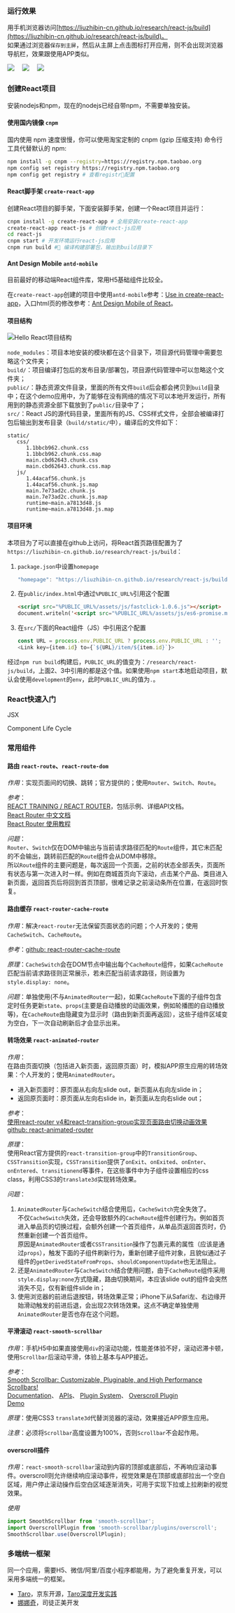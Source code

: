 ### 运行效果
用手机浏览器访问[https://liuzhibin-cn.github.io/research/react-js/build](https://liuzhibin-cn.github.io/research/react-js/build)。<br />
如果通过浏览器`保存到主屏`，然后从主屏上点击图标打开应用，则不会出现浏览器导航栏，效果跟使用APP类似。

![](./public/assets/images/screenshot-01.png) 　![](./public/assets/images/screenshot-02.png) 　![](./public/assets/images/screenshot-03.png) 

### 创建React项目

安装nodejs和npm，现在的nodejs已经自带npm，不需要单独安装。

#### 使用国内镜像 `cnpm`
国内使用 npm 速度很慢，你可以使用淘宝定制的 cnpm (gzip 压缩支持) 命令行工具代替默认的 npm:
```sh
npm install -g cnpm --registry=https://registry.npm.taobao.org
npm config set registry https://registry.npm.taobao.org
npm config get registry # 查看registr配置
```

#### React脚手架 `create-react-app`
创建React项目的脚手架，下面安装脚手架，创建一个React项目并运行：
```sh
cnpm install -g create-react-app # 全局安装create-react-app
create-react-app react-js # 创建react-js应用
cd react-js
cnpm start # 开发环境运行react-js应用
cnpm run build # 编译构建部署包，输出到build目录下
```

#### Ant Design Mobile `antd-mobile`
目前最好的移动端React组件库，常用H5基础组件比较全。

在`create-react-app`创建的项目中使用`antd-mobile`参考：[Use in create-react-app](https://mobile.ant.design/docs/react/use-with-create-react-app)，入口html页的修改参考：[Ant Design Mobile of React](https://mobile.ant.design/docs/react/introduce#Getting-Started)。

#### 项目结构
![Hello React项目结构](./public/assets/images/project-structure.png)

`node_modules`：项目本地安装的模块都在这个目录下，项目源代码管理中需要忽略这个文件夹；<br />
`build/`：项目编译打包后的发布目录/部署包，项目源代码管理中可以忽略这个文件夹；<br />
`public/`：静态资源文件目录，里面的所有文件`build`后会都会拷贝到`build`目录中；在这个demo应用中，为了能够在没有网络的情况下可以本地开发运行，所有用到的静态资源全部下载放到了`public/`目录中了；<br />
`src/`：React JS的源代码目录，里面所有的JS、CSS样式文件，全部会被编译打包后输出到发布目录（`build/static/`中），编译后的文件如下：<br />
```
static/
   css/
      1.1bbcb962.chunk.css
      1.1bbcb962.chunk.css.map
      main.cbd62643.chunk.css
      main.cbd62643.chunk.css.map
   js/
      1.44acaf56.chunk.js
      1.44acaf56.chunk.js.map
      main.7e73ad2c.chunk.js
      main.7e73ad2c.chunk.js.map
      runtime~main.a7813d48.js
      runtime~main.a7813d48.js.map
```

#### 项目环境
本项目为了可以直接在github上访问，将React首页路径配置为了`https://liuzhibin-cn.github.io/research/react-js/build`：

1. `package.json`中设置`homepage`
   ```js
   "homepage": "https://liuzhibin-cn.github.io/research/react-js/build"
   ```
2. 在`public/index.html`中通过`%PUBLIC_URL%`引用这个配置
   ```html
   <script src="%PUBLIC_URL%/assets/js/fastclick-1.0.6.js"></script>
   document.writeln('<script src="%PUBLIC_URL%/assets/js/es6-promise.min-3.2.2.js"></script>');
   ```
3. 在`src/`下面的React组件（JS）中引用这个配置
   ```js
   const URL = process.env.PUBLIC_URL ? process.env.PUBLIC_URL : '';
   <Link key={item.id} to={`${URL}/item/${item.id}`}>
   ```

经过`npm run build`构建后，`PUBLIC_URL`的值变为：`/research/react-js/build`，上面2、3中引用的都是这个值。如果使用`npm start`本地启动项目，默认会使用`development`的`env`，此时`PUBLIC_URL`的值为`.`。

### React快速入门

JSX

Component Life Cycle


### 常用组件

#### 路由 `react-route`、`react-route-dom`
_作用_：实现页面间的切换、跳转；官方提供的；使用`Router`、`Switch`、`Route`。

_参考_：<br />
[REACT TRAINING / REACT ROUTER](https://reacttraining.com/react-router/web/example/basic)，包括示例、详细API文档。<br />
[React Router 中文文档](https://react-guide.github.io/react-router-cn/index.html) <br />
[React Router 使用教程](http://www.ruanyifeng.com/blog/2016/05/react_router.html)

_问题_：<br />
`Router`、`Switch`仅在DOM中输出与当前请求路径匹配的`Route`组件，其它未匹配的不会输出，跳转前匹配的`Route`组件会从DOM中移除。<br />
所以`Route`组件的主要问题是，每次返回一个页面，之前的状态全部丢失，页面所有状态与第一次进入时一样。例如在商城首页向下滚动，点击某个产品、类目进入新页面，返回首页后将回到首页顶部，很难记录之前滚动条所在位置，在返回时恢复。

#### 路由缓存 `react-router-cache-route`
_作用_：解决`react-router`无法保留页面状态的问题；个人开发的；使用`CacheSwitch`、`CacheRoute`。

_参考_：[github: react-router-cache-route](https://github.com/CJY0208/react-router-cache-route/blob/master/README_CN.md)

_原理_：`CacheSwitch`会在DOM节点中输出每个`CacheRoute`组件，如果`CacheRoute`匹配当前请求路径则正常展示，若未匹配当前请求路径，则设置为`style.display: none`。

_问题_：单独使用(不与`AnimatedRouter`一起)，如果`CacheRoute`下面的子组件包含定时任务更新`state`、`props`(主要是自动播放的动画效果，例如轮播图的自动播放等)，在`CacheRoute`由隐藏变为显示时（路由到新页面再返回），这些子组件区域变为空白，下一次自动刷新后才会显示出来。

#### 转场效果 `react-animated-router`
_作用_：<br />
在路由页面切换（包括进入新页面，返回原页面）时，模拟APP原生应用的转场效果：个人开发的；使用`AnimatedRouter`。
- 进入新页面时：原页面从右向左slide out，新页面从右向左slide in；
- 返回原页面时：原页面从左向右slide in，新页面从左向右slide out；

_参考_：<br />
[使用react-router v4和react-transition-group实现页面路由切换动画效果](http://www.qiqiboy.com/post/111) <br />
[github: react-animated-router](https://github.com/qiqiboy/react-animated-router)

_原理_：<br />
使用React官方提供的`react-transition-group`中的`TransitionGroup`、`CSSTransition`实现，`CSSTransition`提供了`onExit`、`onExited`、`onEnter`、`onEntered`、`transitionend`等事件，在这些事件中为子组件设置相应的css class，利用CSS3的`translate3d`实现转场效果。

_问题_：
1. `AnimatedRouter`与`CacheSwitch`结合使用后，`CacheSwitch`完全失效了。<br />
   不仅`CacheSwitch`失效，还会导致额外的`CacheRoute`组件创建行为。例如首页进入单品页的切换过程，会额外创建一个首页组件，从单品页返回首页时，仍然重新创建一个首页组件。<br />
   原因是`AnimatedRouter`或者`CSSTransition`操作了包裹元素的属性（应该是通过`props`），触发下面的子组件刷新行为，重新创建子组件对象，且貌似通过子组件的`getDerivedStateFromProps`、`shouldComponentUpdate`也无法阻止。
2. 还是`AnimatedRouter`与`CacheSwitch`结合使用问题，由于`CacheRoute`组件采用`style.display:none`方式隐藏，路由切换期间，本应该slide out的组件会突然消失不见，仅有新组件slide in；
3. 使用浏览器的前进后退按钮，转场效果正常；iPhone下从Safari左、右边缘开始滑动触发的前进后退，会出现2次转场效果。这点不确定单独使用`AnimatedRouter`是否也存在这个问题。

#### 平滑滚动 `react-smooth-scrollbar`
_作用_：手机H5中如果直接使用`div`的滚动功能，性能差体验不好，滚动迟滞卡顿，使用`Scrollbar`后滚动平滑，体验上基本与APP接近。

_参考_：<br />
[Smooth Scrollbar: Customizable, Pluginable, and High Performance Scrollbars!](https://idiotwu.github.io/smooth-scrollbar/) <br />
[Documentation](https://github.com/idiotWu/smooth-scrollbar/tree/develop/docs)、
[APIs](https://github.com/idiotWu/smooth-scrollbar/blob/develop/docs/api.md)、
[Plugin System](https://github.com/idiotWu/smooth-scrollbar/blob/develop/docs/plugin.md)、
[Overscroll Plugin](https://github.com/idiotWu/smooth-scrollbar/blob/develop/docs/overscroll.md) <br />
[Demo](http://idiotwu.github.io/react-smooth-scrollbar/)

_原理_：使用CSS3 `translate3d`代替浏览器的滚动，效果接近APP原生应用。

_注意_：必须将`Scrollbar`高度设置为100%，否则`Scrollbar`不会起作用。

#### overscroll插件
_作用_：`react-smooth-scrollbar`滚动到内容的顶部或底部后，不再响应滚动事件。overscroll则允许继续响应滚动事件，视觉效果是在顶部或底部拉出一个空白区域，用户停止滚动操作后空白区域逐渐消失，可用于实现下拉或上拉刷新的视觉效果。

_使用_
```js
import SmoothScrollbar from 'smooth-scrollbar';
import OverscrollPlugin from 'smooth-scrollbar/plugins/overscroll';
SmoothScrollbar.use(OverscrollPlugin);
```

### 多端统一框架
同一个应用，需要H5、微信/阿里/百度小程序都能用，为了避免重复开发，可以采用多端统一的框架。
- [Taro](https://nervjs.github.io/taro/docs/README.html)，京东开源，[Taro深度开发实践](https://aotu.io/notes/2018/11/30/taro_practice/)
- [娜娜奇](https://rubylouvre.github.io/nanachi/)，司徒正美开发
